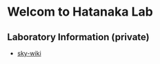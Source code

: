# Welcom to Hatanaka Lab

## Laboratory Information (private)
- [sky-wiki](https://github.com/htnk-lab/sky-wiki)
